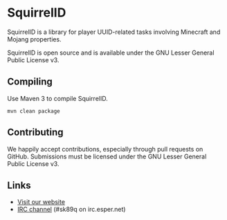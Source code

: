 SquirrelID
==========

SquirrelID is a library for player UUID-related tasks involving Minecraft and
Mojang properties.

SquirrelID is open source and is available under the GNU Lesser General Public
License v3.

Compiling
---------

Use Maven 3 to compile SquirrelID.

    mvn clean package

Contributing
------------

We happily accept contributions, especially through pull requests on GitHub.
Submissions must be licensed under the GNU Lesser General Public License v3.

Links
-----

* [Visit our website](http://www.enginehub.org/)
* [IRC channel](http://skq.me/irc/irc.esper.net/sk89q/) (#sk89q on irc.esper.net)